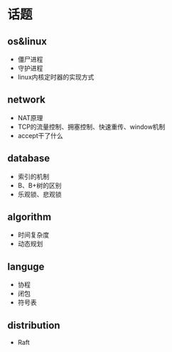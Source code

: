 # 话题

## os&linux 
* 僵尸进程
* 守护进程
* linux内核定时器的实现方式

## network
* NAT原理
* TCP的流量控制、拥塞控制、快速重传、window机制
* accept干了什么

## database
* 索引的机制
* B、B+树的区别
* 乐观锁、悲观锁

## algorithm
* 时间复杂度
* 动态规划

## languge
* 协程
* 闭包
* 符号表

## distribution
* Raft
